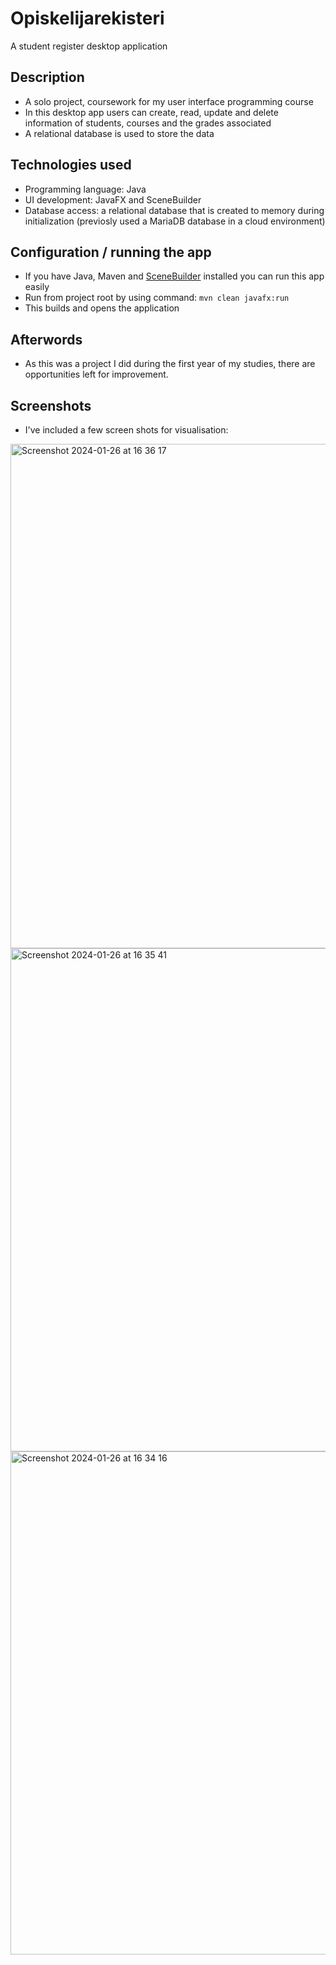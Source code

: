 # Opiskelijarekisteri
A student register desktop application

## Description
- A solo project, coursework for my user interface programming course
- In this desktop app users can create, read, update and delete information of students, courses and the grades associated
- A relational database is used to store the data

## Technologies used
- Programming language: Java
- UI development: JavaFX and SceneBuilder
- Database access: a relational database that is created to memory during initialization (previosly used a MariaDB database in a cloud environment)

## Configuration / running the app
- If you have Java, Maven and <a href="https://gluonhq.com/products/scene-builder/">SceneBuilder</a> installed you can run this app easily
- Run from project root by using command: ``mvn clean javafx:run``
- This builds and opens the application

## Afterwords
- As this was a project I did during the first year of my studies, there are opportunities left for improvement.

## Screenshots
- I've included a few screen shots for visualisation:

<img width="807" alt="Screenshot 2024-01-26 at 16 36 17" src="https://github.com/satukon/Opiskelijarekisteri/assets/113008423/6223e441-6454-4843-9adb-3a4baa107e57">

<img width="805" alt="Screenshot 2024-01-26 at 16 35 41" src="https://github.com/satukon/Opiskelijarekisteri/assets/113008423/8a276fbf-cc99-48b4-8c2d-516a0e3d819f">

<img width="805" alt="Screenshot 2024-01-26 at 16 34 16" src="https://github.com/satukon/Opiskelijarekisteri/assets/113008423/2cc87d4f-09dd-49ae-8e42-884cc1f7e447">

